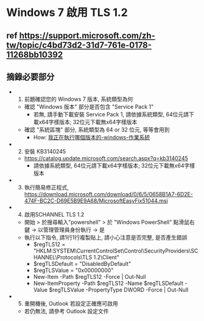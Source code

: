 # Windows 7 啟用 TLS 1.2
## ref https://support.microsoft.com/zh-tw/topic/c4bd73d2-31d7-761e-0178-11268bb10392
## 摘錄必要部分
- 1. 前題確認您的 Windows 7 版本, 系統類型為何
    - 確認 "Windows 版本" 部分是否包含 "Service Pack 1"
        - 若無, 請手動下載安裝 Service Pack 1, 請依據系統類型, 64位元請下載x64字樣版本; 32位元下載無x64字樣版本
    - 確認 "系統區塊" 部分, 系統類型為 64 or 32 位元, 等等會用到
        - How: [我正在執行哪個版本的-windows-作業系統](https://support.microsoft.com/zh-hk/windows/我正在執行哪個版本的-windows-作業系統-628bec99-476a-2c13-5296-9dd081cdd808#WindowsVersion=Windows_7)
- 2. 安裝 KB3140245
    - https://catalog.update.microsoft.com/search.aspx?q=kb3140245
        - 請依據系統類型, 64位元請下載x64字樣版本; 32位元下載無x64字樣版本
- 3. 執行簡易修正程式, https://download.microsoft.com/download/0/6/5/0658B1A7-6D2E-474F-BC2C-D69E5B9E9A68/MicrosoftEasyFix51044.msi
- 4. 啟用SCHANNEL TLS 1.2
    - 開始 > 於搜尋輸入"powershell" > 於 "Windows PowerShell" 點滑鼠右鍵 -> 以管理管理員身份執行 -> 是
    - 執行以下指令, 請1行1行複製貼上, 請小心注意是否完整, 是否產生錯誤
        - $regTLS12 = "HKLM:SYSTEM\CurrentControlSet\Control\SecurityProviders\SCHANNEL\Protocols\TLS 1.2\Client"
        - $regTLSDefault = "DisabledByDefault"
        - $regTLSValue = "0x00000000"
        - New-Item -Path $regTLS12 -Force | Out-Null
        - New-ItemProperty -Path $regTLS12 -Name $regTLSDefault -Value $regTLSValue -PropertyType DWORD -Force | Out-Null
- 5. 重開機後, Outlook 若設定正確應可啟用
    - 若仍無法, 請參考 Outlook 設定文件
